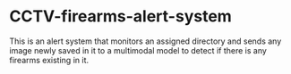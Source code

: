 # CCTV-firearms-alert-system
This is an alert system that monitors an assigned directory and sends any image newly saved in it to a multimodal model to detect if there is any firearms existing in it.
